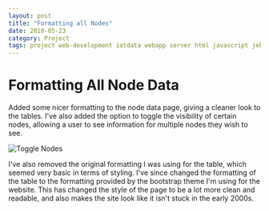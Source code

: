 ```yaml
---
layout: post
title: "Formatting all Nodes"
date: 2019-05-23
category: Project
tags: project web-development iotdata webapp server html javascript jekyll
---
```


# Formatting All Node Data

Added some nicer formatting to the node data page, giving a cleaner look to the tables. I've also added the option to toggle the
visibility of certain nodes, allowing a user to see information for multiple nodes they wish to see.

![Toggle Nodes](https://kammorne.github.io/lagoma1_IN700/img/evidenceToggleData.jpg)

I've also removed the original formatting I was using for the table, which seemed very basic in terms of styling. I've since changed the
formatting of the table to the formatting provided by the bootstrap theme I'm using for the website. This has changed the style of the
page to be a lot more clean and readable, and also makes the site look like it isn't stuck in the early 2000s.
